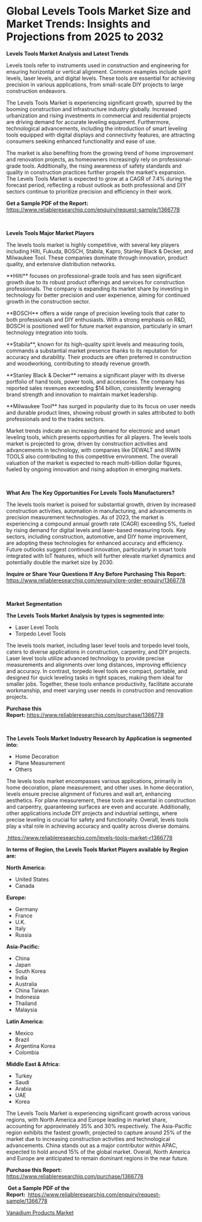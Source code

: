 <p><h1>Global Levels Tools Market Size and Market Trends: Insights and Projections from 2025 to 2032</h1></p><p><strong>Levels Tools Market Analysis and Latest Trends</strong></p>
<p><p>Levels tools refer to instruments used in construction and engineering for ensuring horizontal or vertical alignment. Common examples include spirit levels, laser levels, and digital levels. These tools are essential for achieving precision in various applications, from small-scale DIY projects to large construction endeavors.</p><p>The Levels Tools Market is experiencing significant growth, spurred by the booming construction and infrastructure industry globally. Increased urbanization and rising investments in commercial and residential projects are driving demand for accurate leveling equipment. Furthermore, technological advancements, including the introduction of smart leveling tools equipped with digital displays and connectivity features, are attracting consumers seeking enhanced functionality and ease of use.</p><p>The market is also benefiting from the growing trend of home improvement and renovation projects, as homeowners increasingly rely on professional-grade tools. Additionally, the rising awareness of safety standards and quality in construction practices further propels the market's expansion. The Levels Tools Market is expected to grow at a CAGR of 7.4% during the forecast period, reflecting a robust outlook as both professional and DIY sectors continue to prioritize precision and efficiency in their work.</p></p>
<p><strong>Get a Sample PDF of the Report:&nbsp;</strong> <a href="https://www.reliableresearchiq.com/enquiry/request-sample/1366778?utm_campaign=3252&utm_medium=2&utm_source=Github&utm_content=ia&utm_term=22032025&utm_id=levels-tools">https://www.reliableresearchiq.com/enquiry/request-sample/1366778</a></p>
<p>&nbsp;</p>
<p><strong>Levels Tools Major Market Players</strong></p>
<p><p>The levels tools market is highly competitive, with several key players including Hilti, Fukuda, BOSCH, Stabila, Kapro, Stanley Black & Decker, and Milwaukee Tool. These companies dominate through innovation, product quality, and extensive distribution networks.</p><p>**Hilti** focuses on professional-grade tools and has seen significant growth due to its robust product offerings and services for construction professionals. The company is expanding its market share by investing in technology for better precision and user experience, aiming for continued growth in the construction sector.</p><p>**BOSCH** offers a wide range of precision leveling tools that cater to both professionals and DIY enthusiasts. With a strong emphasis on R&D, BOSCH is positioned well for future market expansion, particularly in smart technology integration into tools.</p><p>**Stabila**, known for its high-quality spirit levels and measuring tools, commands a substantial market presence thanks to its reputation for accuracy and durability. Their products are often preferred in construction and woodworking, contributing to steady revenue growth.</p><p>**Stanley Black & Decker** remains a significant player with its diverse portfolio of hand tools, power tools, and accessories. The company has reported sales revenues exceeding $14 billion, consistently leveraging brand strength and innovation to maintain market leadership.</p><p>**Milwaukee Tool** has surged in popularity due to its focus on user needs and durable product lines, showing robust growth in sales attributed to both professionals and to the trades sectors.</p><p>Market trends indicate an increasing demand for electronic and smart leveling tools, which presents opportunities for all players. The levels tools market is projected to grow, driven by construction activities and advancements in technology, with companies like DEWALT and IRWIN TOOLS also contributing to this competitive environment. The overall valuation of the market is expected to reach multi-billion dollar figures, fueled by ongoing innovation and rising adoption in emerging markets.</p></p>
<p>&nbsp;</p>
<p><strong>What Are The Key Opportunities For Levels Tools Manufacturers?</strong></p>
<p><p>The levels tools market is poised for substantial growth, driven by increased construction activities, automation in manufacturing, and advancements in precision measurement technologies. As of 2023, the market is experiencing a compound annual growth rate (CAGR) exceeding 5%, fueled by rising demand for digital levels and laser-based measuring tools. Key sectors, including construction, automotive, and DIY home improvement, are adopting these technologies for enhanced accuracy and efficiency. Future outlooks suggest continued innovation, particularly in smart tools integrated with IoT features, which will further elevate market dynamics and potentially double the market size by 2030.</p></p>
<p><strong>Inquire or Share Your Questions If Any Before Purchasing This Report:</strong> <a href="https://www.reliableresearchiq.com/enquiry/pre-order-enquiry/1366778?utm_campaign=3252&utm_medium=2&utm_source=Github&utm_content=ia&utm_term=22032025&utm_id=levels-tools">https://www.reliableresearchiq.com/enquiry/pre-order-enquiry/1366778</a></p>
<p>&nbsp;</p>
<p><strong>Market Segmentation</strong></p>
<p><strong>The Levels Tools Market Analysis by types is segmented into:</strong></p>
<p><ul><li>Laser Level Tools</li><li>Torpedo Level Tools</li></ul></p>
<p><p>The levels tools market, including laser level tools and torpedo level tools, caters to diverse applications in construction, carpentry, and DIY projects. Laser level tools utilize advanced technology to provide precise measurements and alignments over long distances, improving efficiency and accuracy. In contrast, torpedo level tools are compact, portable, and designed for quick leveling tasks in tight spaces, making them ideal for smaller jobs. Together, these tools enhance productivity, facilitate accurate workmanship, and meet varying user needs in construction and renovation projects.</p></p>
<p><strong>Purchase this Report:&nbsp;</strong><a href="https://www.reliableresearchiq.com/purchase/1366778?utm_campaign=3252&utm_medium=2&utm_source=Github&utm_content=ia&utm_term=22032025&utm_id=levels-tools">https://www.reliableresearchiq.com/purchase/1366778</a></p>
<p>&nbsp;</p>
<p><strong>The Levels Tools Market Industry Research by Application is segmented into:</strong></p>
<p><ul><li>Home Decoration</li><li>Plane Measurement</li><li>Others</li></ul></p>
<p><p>The levels tools market encompasses various applications, primarily in home decoration, plane measurement, and other uses. In home decoration, levels ensure precise alignment of fixtures and wall art, enhancing aesthetics. For plane measurement, these tools are essential in construction and carpentry, guaranteeing surfaces are even and accurate. Additionally, other applications include DIY projects and industrial settings, where precise leveling is crucial for safety and functionality. Overall, levels tools play a vital role in achieving accuracy and quality across diverse domains.</p></p>
<p><a href="https://www.reliableresearchiq.com/levels-tools-market-r1366778?utm_campaign=3252&utm_medium=2&utm_source=Github&utm_content=ia&utm_term=22032025&utm_id=levels-tools">&nbsp;https://www.reliableresearchiq.com/levels-tools-market-r1366778</a></p>
<p><strong>In terms of Region, the Levels Tools Market Players available by Region are:</strong></p>
<p>
    <p> <strong> North America: </strong>
        <ul>
            <li>United States</li>
            <li>Canada</li>
        </ul>
        </p> 
    <p> <strong> Europe: </strong>
        <ul>
            <li>Germany</li>
            <li>France</li>
            <li>U.K.</li>
            <li>Italy</li>
            <li>Russia</li>
        </ul>
        </p> 
    <p> <strong> Asia-Pacific: </strong>
        <ul>
            <li>China</li>
            <li>Japan</li>
            <li>South Korea</li>
            <li>India</li>
            <li>Australia</li>
            <li>China Taiwan</li>
            <li>Indonesia</li>
            <li>Thailand</li>
            <li>Malaysia</li>
        </ul>
        </p> 
    <p> <strong> Latin America: </strong>
        <ul>
            <li>Mexico</li>
            <li>Brazil</li>
            <li>Argentina Korea</li>
            <li>Colombia</li>
        </ul>
        </p> 
    <p> <strong> Middle East & Africa: </strong>
        <ul>
            <li>Turkey</li>
            <li>Saudi</li>
            <li>Arabia</li>
            <li>UAE</li>
            <li>Korea</li>
        </ul>
    </p>
    </p>
<p><p>The Levels Tools Market is experiencing significant growth across various regions, with North America and Europe leading in market share, accounting for approximately 35% and 30% respectively. The Asia-Pacific region exhibits the fastest growth, projected to capture around 25% of the market due to increasing construction activities and technological advancements. China stands out as a major contributor within APAC, expected to hold around 15% of the global market. Overall, North America and Europe are anticipated to remain dominant regions in the near future.</p></p>
<p><strong>Purchase this Report: </strong><a href="https://www.reliableresearchiq.com/purchase/1366778?utm_campaign=3252&utm_medium=2&utm_source=Github&utm_content=ia&utm_term=22032025&utm_id=levels-tools">https://www.reliableresearchiq.com/purchase/1366778</a></p>
<p>&nbsp;<strong>Get a Sample PDF of the Report:&nbsp;&nbsp;</strong><a href="https://www.reliableresearchiq.com/enquiry/request-sample/1366778?utm_campaign=3252&utm_medium=2&utm_source=Github&utm_content=ia&utm_term=22032025&utm_id=levels-tools">https://www.reliableresearchiq.com/enquiry/request-sample/1366778</a></p>
<p><strong></strong></p>
<p><p><a href="https://github.com/wynonachirei9/Market-Research-Report-List-1/blob/main/vanadium-products-market.md?utm_campaign=3252&utm_medium=2&utm_source=Github&utm_content=ia&utm_term=22032025&utm_id=levels-tools">Vanadium Products Market</a></p></p>